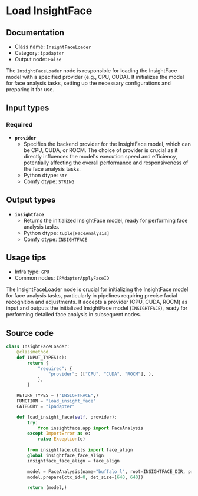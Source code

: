 # Load InsightFace
## Documentation
- Class name: `InsightFaceLoader`
- Category: `ipadapter`
- Output node: `False`

The `InsightFaceLoader` node is responsible for loading the InsightFace model with a specified provider (e.g., CPU, CUDA). It initializes the model for face analysis tasks, setting up the necessary configurations and preparing it for use.
## Input types
### Required
- **`provider`**
    - Specifies the backend provider for the InsightFace model, which can be CPU, CUDA, or ROCM. The choice of provider is crucial as it directly influences the model's execution speed and efficiency, potentially affecting the overall performance and responsiveness of the face analysis tasks.
    - Python dtype: `str`
    - Comfy dtype: `STRING`
## Output types
- **`insightface`**
    - Returns the initialized InsightFace model, ready for performing face analysis tasks.
    - Python dtype: `tuple[FaceAnalysis]`
    - Comfy dtype: `INSIGHTFACE`
## Usage tips
- Infra type: `GPU`
- Common nodes: `IPAdapterApplyFaceID`

The InsightFaceLoader node is crucial for initializing the InsightFace model for face analysis tasks, particularly in pipelines requiring precise facial recognition and adjustments. It accepts a provider (CPU, CUDA, ROCM) as input and outputs the initialized InsightFace model (`INSIGHTFACE`), ready for performing detailed face analysis in subsequent nodes.
## Source code
```python
class InsightFaceLoader:
    @classmethod
    def INPUT_TYPES(s):
        return {
            "required": {
                "provider": (["CPU", "CUDA", "ROCM"], ),
            },
        }

    RETURN_TYPES = ("INSIGHTFACE",)
    FUNCTION = "load_insight_face"
    CATEGORY = "ipadapter"

    def load_insight_face(self, provider):
        try:
            from insightface.app import FaceAnalysis
        except ImportError as e:
            raise Exception(e)
        
        from insightface.utils import face_align
        global insightface_face_align
        insightface_face_align = face_align

        model = FaceAnalysis(name="buffalo_l", root=INSIGHTFACE_DIR, providers=[provider + 'ExecutionProvider',])
        model.prepare(ctx_id=0, det_size=(640, 640))

        return (model,)

```
